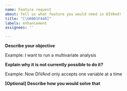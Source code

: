 ```yaml
---
name: Feature request
about: Tell us what feature you would need in DIVAnd!
title: "[\U0001F446]"
labels: enhancement
assignees: ''

---
```


**Describe your objective**

Example: I want to run a multivariate analysis

**Explain why it is not currently possible to do it?**

Example: Now DIVAnd only accepts one variable at a time

**[Optional] Describe how you would solve that**
